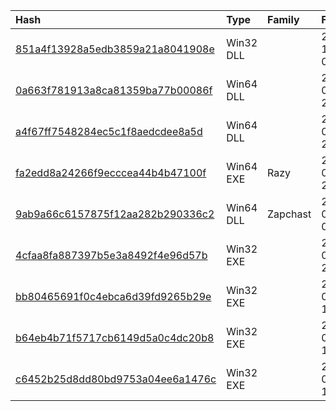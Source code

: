 |Hash|Type|Family|First_Seen|Name|
|:--|:--|:--|:--|:--|
|[851a4f13928a5edb3859a21a8041908e](https://www.virustotal.com/gui/file/851a4f13928a5edb3859a21a8041908e)|Win32 DLL||2019-11-06 05:56:54|851a4f13928a5edb3859a21a8041908e.virus|
|[0a663f781913a8ca81359ba77b00086f](https://www.virustotal.com/gui/file/0a663f781913a8ca81359ba77b00086f)|Win64 DLL||2019-09-15 20:26:01|NlsModels0022|
|[a4f67ff7548284ec5c1f8aedcdee8a5d](https://www.virustotal.com/gui/file/a4f67ff7548284ec5c1f8aedcdee8a5d)|Win64 DLL||2019-09-15 20:25:44|NlsModels0019|
|[fa2edd8a24266f9ecccea44b4b47100f](https://www.virustotal.com/gui/file/fa2edd8a24266f9ecccea44b4b47100f)|Win64 EXE|Razy|2019-09-15 20:20:23|AlcRmv|
|[9ab9a66c6157875f12aa282b290336c2](https://www.virustotal.com/gui/file/9ab9a66c6157875f12aa282b290336c2)|Win64 DLL|Zapchast|2019-09-14 00:25:38|./KISA_dataset_2020_train/a16b3f8aa869aebb61ae770f9701d918c4a814a4502f46a93e904d38084d23b2.vir|
|[4cfaa8fa887397b5e3a8492f4e96d57b](https://www.virustotal.com/gui/file/4cfaa8fa887397b5e3a8492f4e96d57b)|Win32 EXE||2019-05-13 22:03:18|AlcRmv|
|[bb80465691f0c4ebca6d39fd9265b29e](https://www.virustotal.com/gui/file/bb80465691f0c4ebca6d39fd9265b29e)|Win32 EXE||2019-05-13 18:15:13|alсrmv.exe|
|[b64eb4b71f5717cb6149d5a0c4dc20b8](https://www.virustotal.com/gui/file/b64eb4b71f5717cb6149d5a0c4dc20b8)|Win32 EXE||2019-05-13 14:33:52|_0015.scr|
|[c6452b25d8dd80bd9753a04ee6a1476c](https://www.virustotal.com/gui/file/c6452b25d8dd80bd9753a04ee6a1476c)|Win32 EXE||2019-05-13 14:25:22|‮gpj.5100_‭dcim‮.scr|
